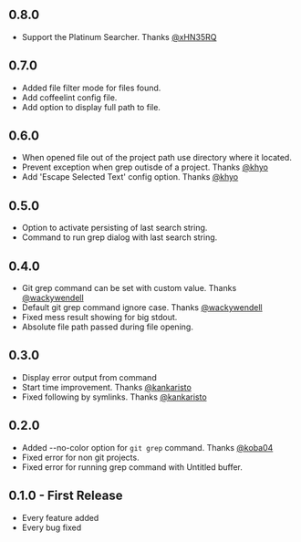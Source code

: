 ## 0.8.0
* Support the Platinum Searcher. Thanks [@xHN35RQ](https://github.com/xHN35RQ)
  
## 0.7.0
* Added file filter mode for files found.
* Add coffeelint config file.
* Add option to display full path to file.

## 0.6.0
* When opened file out of the project path use directory where it located.
* Prevent exception when grep outisde of a project. Thanks [@khyo](https://github.com/khyo)
* Add 'Escape Selected Text' config option. Thanks [@khyo](https://github.com/khyo)

## 0.5.0
* Option to activate persisting of last search string.
* Command to run grep dialog with last search string.

## 0.4.0
* Git grep command can be set with custom value. Thanks [@wackywendell](https://github.com/wackywendell)
* Default git grep command ignore case. Thanks [@wackywendell](https://github.com/wackywendell)
* Fixed mess result showing for big stdout.
* Absolute file path passed during file opening.

## 0.3.0
* Display error output from command
* Start time improvement. Thanks [@kankaristo](https://github.com/kankaristo)
* Fixed following by symlinks. Thanks [@kankaristo](https://github.com/kankaristo)

## 0.2.0
* Added --no-color option for ```git grep``` command. Thanks [@koba04](https://github.com/koba04)
* Fixed error for non git projects.
* Fixed error for running grep command with Untitled buffer.

## 0.1.0 - First Release
* Every feature added
* Every bug fixed
